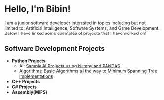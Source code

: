 <h1>Hello, I'm Bibin!</h1>
I am a junior software developer interested in topics including but not limited to: Artificial Intelligence, Software Systems, and Game Development. <br/>
Below I have linked some examples of projects that I have worked on!
<h2>Software Development Projects</h2>

- <b>Python Projects</b>
  - AI: [Sample AI Projects using Numpy and PANDAS](https://github.com/BibinSibi02/IntroAi.git)
  - Algorithms: [Basic Algorithms all the way to Minimum Spanning Tree implementations](https://github.com/BibinSibi02/Algorithms-.git)
- <b>C++ Projects</b>
- <b>C# Projects</b>
- <b>Assembly(MIPS)</b>


